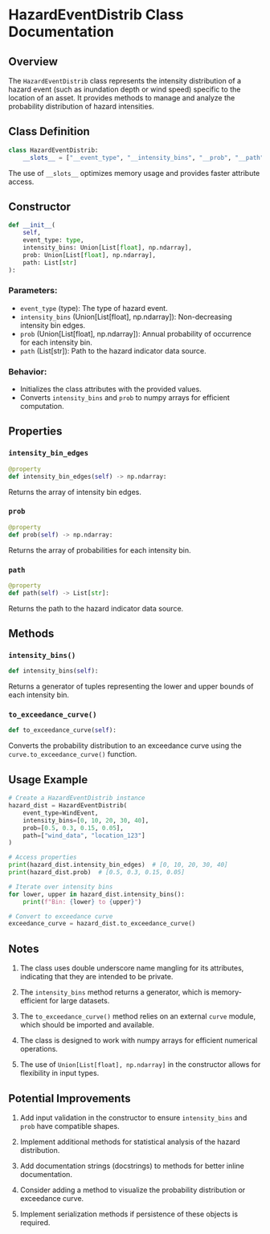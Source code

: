 # HazardEventDistrib Class Documentation

## Overview

The `HazardEventDistrib` class represents the intensity distribution of a hazard event (such as inundation depth or wind speed) specific to the location of an asset. It provides methods to manage and analyze the probability distribution of hazard intensities.

## Class Definition

```python
class HazardEventDistrib:
    __slots__ = ["__event_type", "__intensity_bins", "__prob", "__path", "__exceedance"]
```

The use of `__slots__` optimizes memory usage and provides faster attribute access.

## Constructor

```python
def __init__(
    self,
    event_type: type,
    intensity_bins: Union[List[float], np.ndarray],
    prob: Union[List[float], np.ndarray],
    path: List[str]
):
```

### Parameters:

- `event_type` (type): The type of hazard event.
- `intensity_bins` (Union[List[float], np.ndarray]): Non-decreasing intensity bin edges.
- `prob` (Union[List[float], np.ndarray]): Annual probability of occurrence for each intensity bin.
- `path` (List[str]): Path to the hazard indicator data source.

### Behavior:

- Initializes the class attributes with the provided values.
- Converts `intensity_bins` and `prob` to numpy arrays for efficient computation.

## Properties

### `intensity_bin_edges`

```python
@property
def intensity_bin_edges(self) -> np.ndarray:
```

Returns the array of intensity bin edges.

### `prob`

```python
@property
def prob(self) -> np.ndarray:
```

Returns the array of probabilities for each intensity bin.

### `path`

```python
@property
def path(self) -> List[str]:
```

Returns the path to the hazard indicator data source.

## Methods

### `intensity_bins()`

```python
def intensity_bins(self):
```

Returns a generator of tuples representing the lower and upper bounds of each intensity bin.

### `to_exceedance_curve()`

```python
def to_exceedance_curve(self):
```

Converts the probability distribution to an exceedance curve using the `curve.to_exceedance_curve()` function.

## Usage Example

```python
# Create a HazardEventDistrib instance
hazard_dist = HazardEventDistrib(
    event_type=WindEvent,
    intensity_bins=[0, 10, 20, 30, 40],
    prob=[0.5, 0.3, 0.15, 0.05],
    path=["wind_data", "location_123"]
)

# Access properties
print(hazard_dist.intensity_bin_edges)  # [0, 10, 20, 30, 40]
print(hazard_dist.prob)  # [0.5, 0.3, 0.15, 0.05]

# Iterate over intensity bins
for lower, upper in hazard_dist.intensity_bins():
    print(f"Bin: {lower} to {upper}")

# Convert to exceedance curve
exceedance_curve = hazard_dist.to_exceedance_curve()
```

## Notes

1. The class uses double underscore name mangling for its attributes, indicating that they are intended to be private.

2. The `intensity_bins` method returns a generator, which is memory-efficient for large datasets.

3. The `to_exceedance_curve()` method relies on an external `curve` module, which should be imported and available.

4. The class is designed to work with numpy arrays for efficient numerical operations.

5. The use of `Union[List[float], np.ndarray]` in the constructor allows for flexibility in input types.

## Potential Improvements

1. Add input validation in the constructor to ensure `intensity_bins` and `prob` have compatible shapes.

2. Implement additional methods for statistical analysis of the hazard distribution.

3. Add documentation strings (docstrings) to methods for better inline documentation.

4. Consider adding a method to visualize the probability distribution or exceedance curve.

5. Implement serialization methods if persistence of these objects is required.

